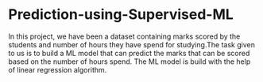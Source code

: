 # Prediction-using-Supervised-ML
In this project, we have been a dataset containing marks scored by the students and number of hours they have spend for studying.The task given to us is to build a ML model
that can predict the marks that can be scored based on the number of hours spend.
The ML model is build with the help of linear regression algorithm.
